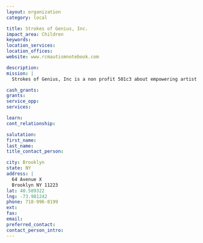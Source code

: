 ```yaml
---
layout: organization
category: local

title: Strokes of Genius, Inc.
impact_area: Children
keywords: 
location_services: 
location_offices: 
website: www.rcmautismnotebook.com

description: 
mission: |
  Strokes of Genius, Inc is a non profit 501c3 about empowering artist with autism , savant artworks, Train the Talent workshops.

cash_grants: 
grants: 
service_opp: 
services: 

learn: 
cont_relationship: 

salutation: 
first_name: 
last_name: 
title_contact_person: 

city: Brooklyn
state: NY
address: |
  64 Avenue X  
  Brooklyn NY 11223
lat: 40.589322
lng: -73.981242
phone: 718-996-8199
ext: 
fax: 
email: 
preferred_contact: 
contact_person_intro: 
---
```

